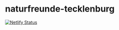 # naturfreunde-tecklenburg

[![Netlify Status](https://api.netlify.com/api/v1/badges/211cacd0-5032-4ec2-9f61-62f3701fced2/deploy-status)](https://app.netlify.com/sites/compassionate-cray-ade33f/deploys)
